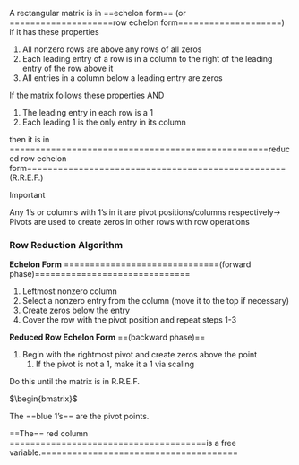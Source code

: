 A rectangular matrix is in ==echelon form== (or ====================row echelon form====================) if it has these properties

1. All nonzero rows are above any rows of all zeros
2. Each leading entry of a row is in a column to the right of the leading entry of the row above it
3. All entries in a column below a leading entry are zeros

  

If the matrix follows these properties AND

1. The leading entry in each row is a 1
2. Each leading 1 is the only entry in its column

then it is in ==================================================reduced row echelon form================================================== (R.R.E.F.)

> [!important]  
> Any 1’s or columns with 1’s in it are pivot positions/columns respectively→ Pivots are used to create zeros in other rows with row operations  

### Row Reduction Algorithm

**Echelon Form** ==============================(forward phase)==============================

1. Leftmost nonzero column
2. Select a nonzero entry from the column (move it to the top if necessary)
3. Create zeros below the entry
4. Cover the row with the pivot position and repeat steps 1-3

**Reduced Row Echelon Form** ==(backward phase)==

1. Begin with the rightmost pivot and create zeros above the point
    1. If the pivot is not a 1, make it a 1 via scaling

Do this until the matrix is in R.R.E.F.

$\begin{bmatrix}$

The ==blue 1’s== are the pivot points.

==The== red column ======================================is a free variable.======================================